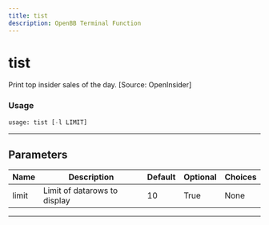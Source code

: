 ```yaml
---
title: tist
description: OpenBB Terminal Function
---
```


# tist

Print top insider sales of the day. [Source: OpenInsider]

### Usage 
```python
usage: tist [-l LIMIT]
```

---
## Parameters

| Name | Description | Default | Optional | Choices |
| ---- | ----------- | ------- | -------- | ------- |
| limit | Limit of datarows to display | 10 | True | None |


---
